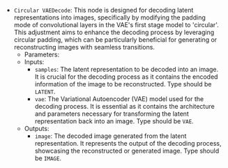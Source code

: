 - `Circular VAEDecode`: This node is designed for decoding latent representations into images, specifically by modifying the padding mode of convolutional layers in the VAE's first stage model to 'circular'. This adjustment aims to enhance the decoding process by leveraging circular padding, which can be particularly beneficial for generating or reconstructing images with seamless transitions.
    - Parameters:
    - Inputs:
        - `samples`: The latent representation to be decoded into an image. It is crucial for the decoding process as it contains the encoded information of the image to be reconstructed. Type should be `LATENT`.
        - `vae`: The Variational Autoencoder (VAE) model used for the decoding process. It is essential as it contains the architecture and parameters necessary for transforming the latent representation back into an image. Type should be `VAE`.
    - Outputs:
        - `image`: The decoded image generated from the latent representation. It represents the output of the decoding process, showcasing the reconstructed or generated image. Type should be `IMAGE`.
